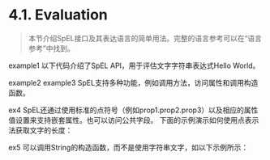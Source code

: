 # 4.1. Evaluation
> 本节介绍SpEL接口及其表达语言的简单用法。完整的语言参考可以在“语言参考”中找到。

example1 以下代码介绍了SpEL API，用于评估文字字符串表达式Hello World。 
  
example2 example3 SpEL支持多种功能，例如调用方法，访问属性和调用构造函数。

ex4 SpEL还通过使用标准的点符号（例如prop1.prop2.prop3）以及相应的属性值设置来支持嵌套属性。也可以访问公共字段。 
下面的示例演示如何使用点表示法获取文字的长度：

ex5 可以调用String的构造函数，而不是使用字符串文字，如以下示例所示：
